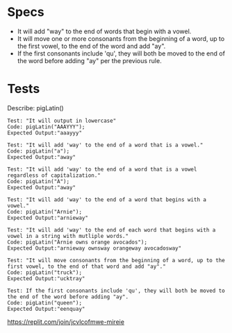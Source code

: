 # Specs
* It will add "way" to the end of words that begin with a vowel.
* It will move one or more consonants from the beginning of a word, up to the first vowel, to the end of the word and add "ay".
* If the first consonants include 'qu', they will both be moved to the end of the word before adding "ay" per the previous rule.
# Tests

Describe: pigLatin()

```
Test: "It will output in lowercase"
Code: pigLatin("AAAYYY");
Expected Output:"aaayyy"
```
```
Test: "It will add 'way' to the end of a word that is a vowel."
Code: pigLatin("a");
Expected Output:"away"
```
```
Test: "It will add 'way' to the end of a word that is a vowel regardless of capitalization."
Code: pigLatin("A");
Expected Output:"away"
```
```
Test: "It will add 'way' to the end of a word that begins with a vowel."
Code: pigLatin("Arnie");
Expected Output:"arnieway"
```
```
Test: "It will add 'way' to the end of each word that begins with a vowel in a string with mutliple words."
Code: pigLatin("Arnie owns orange avocados");
Expected Output:"arnieway ownsway orangeway avocadosway"
```

```
Test: "It will move consonants from the beginning of a word, up to the first vowel, to the end of that word and add "ay"."
Code: pigLatin("truck");
Expected Output:"ucktray"
```

```
Test: If the first consonants include 'qu', they will both be moved to the end of the word before adding "ay".
Code: pigLatin("queen");
Expected Output:"eenquay"
```


https://replit.com/join/jcvlcofmwe-mireie